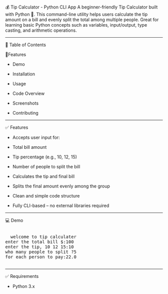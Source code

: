 💰 Tip Calculator - Python CLI App
A beginner-friendly Tip Calculator built with Python 🐍. 
This command-line utility helps users calculate the tip amount on a bill and evenly split the total among multiple people. Great for learning basic Python concepts such as variables, input/output, type casting, and arithmetic operations.


---

📌 Table of Contents

🚀Features

- Demo

- Installation

- Usage

- Code Overview

- Screenshots

- Contributing

---

✅ Features

- Accepts user input for:

- Total bill amount

- Tip percentage (e.g., 10, 12, 15)

- Number of people to split the bill

- Calculates the tip and final bill

- Splits the final amount evenly among the group

- Clean and simple code structure

- Fully CLI-based – no external libraries required

---

💻 Demo

<pre>

  welcome to tip calculater
enter the total bill $:100
enter the tip, 10 12 15:10
who many people to split ?5
for each person to pay:22.0
  
</pre>

---

✅ Requirements

- Python 3.x
